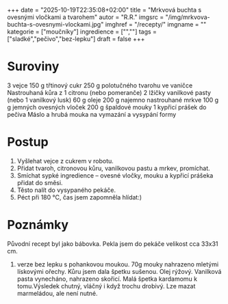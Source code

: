 
+++
date = "2025-10-19T22:35:08+02:00"
title = "Mrkvová buchta s ovesnými vločkami a tvarohem"
autor = "R.R."
imgsrc = "/img/mrkvova-buchta-s-ovesnymi-vlockami.jpg"
imghref = "/recepty/"
imgname = ""
kategorie = ["moučníky"]
ingredience = ["",""]
tags = ["sladké","pečivo","bez-lepku"]
draft = false
+++


# Suroviny
3 vejce
150 g třtinový cukr
250 g polotučného tvarohu ve vaničce
Nastrouhaná kůra z 1 citronu (nebo pomeranče)
2 lžičky vanilkové pasty (nebo 1 vanilkový lusk) 
60 g oleje 
200 g najemno nastrouhané mrkve
100 g g jemných ovesných vloček
200 g špaldové mouky 
1 kypřicí prášek do pečiva
Máslo a hrubá mouka na vymazání a vysypání formy
# Postup
1. Vyšlehat vejce z cukrem v robotu. 
2. Přidat tvaroh, citronovou kůru, vanilkovou pastu a mrkev, promíchat.
3. Smíchat sypké ingredience – ovesné vločky, mouku a kypřicí prášeka přidat do směsi.
4. Těsto nalít do vysypaného pekáče.
5. Péct při 180 °C, čas jsem zapomněla hlídat:)


# Poznámky
Původní recept byl jako bábovka. Pekla jsem do pekáče velikost cca 33x31 cm.
1. verze bez lepku s pohankovou moukou. 70g mouky nahrazeno mletými lískovými ořechy. Kůru jsem dala špetku sušenou. Olej rýžový. Vanilková pasta vynecháno, nahrazeno skořicí. Malá špetka kardamomu k tomu.Výsledek chutný, vláčný i když trochu drobivý. Lze mazat marmeládou, ale není nutné.

<!-- --> 